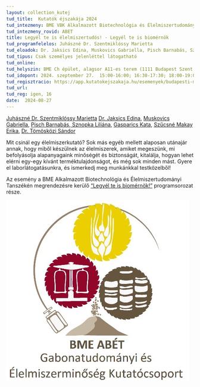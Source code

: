 ```yaml
---
layout: collection_kutej
tud_title:  Kutatók éjszakája 2024
tud_intezmeny: BME VBK Alkalmazott Biotechnológia és Élelmiszertudományi Tanszék
tud_intezmeny_rovid: ABET
title: Legyél te is élelmiszertudós! - Legyél te is biomérnök
tud_programfelelos: Juhászné Dr. Szentmiklóssy Marietta
tud_eloadok: Dr. Jaksics Edina, Muskovics Gabriella, Pisch Barnabás, Sznopka Liliána, Gasparics Kata, Szűcsné Makay Erika, Dr. Tömösközi Sándor
tud_tipus: Csak személyes jelenléttel látogatható
tud_online: 
tud_helyszin: BME Ch épület, alagsor A11-es terem (1111 Budapest Szent Gellért tér 4.)
tud_idopont: 2024. szeptember 27.  15:00-16:00; 16:30-17:30; 18:00-19:00
tud_regisztracio: https://app.kutatokejszakaja.hu/esemenyek/budapesti-muszaki-es-gazdasagtudomanyi-egyetem-bme/legyel-te-is-elelmiszertudos-legyel-te-is-biomernok
tud_url: 
tud_reg: igen, 16
date:  2024-08-27
---
```

[Juhászné Dr. Szentmiklóssy Marietta](https://tudprog.bme.hu/kutatok_ejszakaja/profilok/juhaszne_dr_szentmiklossy_marietta)
[Dr. Jaksics Edina](https://tudprog.bme.hu/kutatok_ejszakaja/profilok/jaksics_edina), [Muskovics Gabriella](https://tudprog.bme.hu/kutatok_ejszakaja/profilok/muskovics_gabriella), 
[Pisch Barnabás](https://tudprog.bme.hu/kutatok_ejszakaja/profilok/pisch_barnabas),[ Sznopka Liliána](https://tudprog.bme.hu/kutatok_ejszakaja/profilok/sznopka_liliana), [Gasparics Kata](https://tudprog.bme.hu/kutatok_ejszakaja/profilok/gasparics_kata), 
[Szűcsné Makay Erika](https://tudprog.bme.hu/kutatok_ejszakaja/profilok/szucsne_makay_erika), [Dr. Tömösközi Sándor](https://tudprog.bme.hu/kutatok_ejszakaja/profilok/tomoskozi_sandor)

Mit csinál egy élelmiszerkutató? Sok más egyéb mellett alaposan utánajár annak, hogy miből készülnek az élelmiszerek, amiket megeszünk, mi befolyásolja alapanyagaink minőségét és biztonságát, kitalálja, hogyan lehet elérni egy-egy kívánt terméktulajdonságot, és még sok minden mást. Gyere el laborlátogatásunkra, és ismerkedj meg munkánkkal testközelből!

Az esemény a BME Alkalmazott Biotechnológia és Élelmiszertudományi Tanszékén megrendezésre kerülő [“Legyél te is biomérnök!”](https://kutatok.org/abettt/2024/09/04/kutatok-ejszakaja-2024-legyel-te-is-biomernok-programsorozat/
) programsorozat része.

![Legyél te is élelmiszertudós! - Legyél te is biomérnök](../2024/images/sikertortenet-gondolatok-a-buzarol-gabonakrol-glutenrol.jpg)
